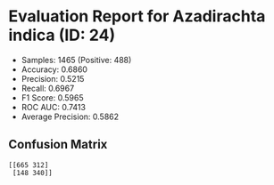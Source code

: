 # Evaluation Report for Azadirachta indica (ID: 24)
- Samples: 1465 (Positive: 488)
- Accuracy: 0.6860
- Precision: 0.5215
- Recall: 0.6967
- F1 Score: 0.5965
- ROC AUC: 0.7413
- Average Precision: 0.5862

## Confusion Matrix
```
[[665 312]
 [148 340]]
```